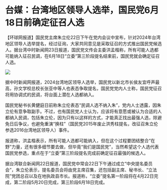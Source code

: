 # 台媒：台湾地区领导人选举，国民党6月18日前确定征召人选

【环球网报道】国民党主席朱立伦22日下午在党内会议中宣布，针对2024年台湾地区领导人选举提名，经过征询，大家共同意见是采取征召的方式推出国民党候选人。据台湾中时新闻网23日报道，国民党文传会主委洪孟楷称，所有可能人选都可能纳入征召民调，在6月18日“立委”第三阶段提名结束前，国民党就会确定征召人选。

![](https://inews.gtimg.com/om_bt/O-Ovd9j0InuNDya0lPKd05MrKyxdaYrFyGNMzQMO_DR1oAA/1000)

据中时新闻网报道，2024台湾地区领导人选举，国民党以新北市长侯友宜呼声最高，孙文学校总校长张亚中等人也表态争取提名，国民党党内人士称，国民党征召将用协调式的民调，将台面上潜在人选都纳入。

国民党秘书长黄健庭日前称朱立伦表态“民调人选不纳入朱”，党内人士透露，因朱立伦有意争取副手。不过，也有国民党人士认为，应该将有意愿或被认为合适的人都纳入民调，包括朱立伦，因为只有以这样的方式，才能真正找出最强人选，除避免日后争议，也避免重演“换柱”（国民党2015年废止洪秀柱提名，改征召朱立伦参选2016台湾地区领导人）事件。

报道称，洪孟楷表示，所有可能人选都可能纳入，但在这个过程要团结整合“在野”力量，还有很多细节要去做，但毕竟“我们是国民党”，当然希望这个人选代表国民党参选，重点在于“立委”第三阶段提名完成前确定征召最强的候选人。

据台湾联合新闻网22日报道，国民党中常会22日下午通过成立“中央提名委员会”，朱立伦表示，提名委员会将由党主席召集，还包括副主席、秘书长、“立法院”党团总召以及在地执政县市长。报道称，“立委”提名第一阶段将在4月22日完成，第二阶段5月20日完成，第三阶段6月18日完成。

